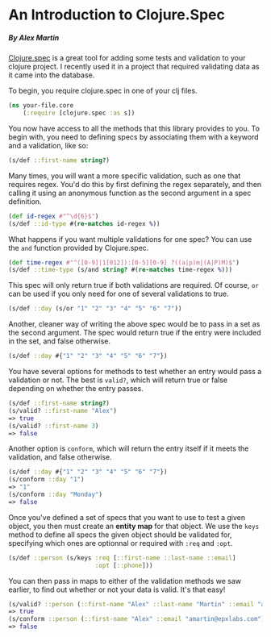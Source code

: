 # An Introduction to Clojure.Spec
##### By Alex Martin

[Clojure.spec](http://clojure.org/about/spec) is a great tool for adding some tests and validation to your clojure project. I recently used it in a project that required validating data as it came into the database. 

To begin, you require clojure.spec in one of your clj files.

```clojure
(ns your-file.core
    (:require [clojure.spec :as s])
```

You now have access to all the methods that this library provides to you.
To begin with, you need to defining specs by associating them with a keyword and a validation, like so:

```clojure
(s/def ::first-name string?)

```

Many times, you will want a more specific validation, such as one that requires regex. You'd do this by first defining the regex separately, and then calling it using an anonymous function as the second argument in a spec definition.

```clojure
(def id-regex #"^\d{6}$")
(s/def ::id-type #(re-matches id-regex %))
```

What happens if you want multiple validations for one spec? You can use the `and` function provided by Clojure.spec.

```clojure
(def time-regex #"^([0-9]|1[012]):[0-5][0-9] ?((a|p)m|(A|P)M)$")
(s/def ::time-type (s/and string? #(re-matches time-regex %)))
```

This spec will only return true if both validations are required. Of course, `or` can be used if you only need for one of several validations to true.

```clojure
(s/def ::day (s/or "1" "2" "3" "4" "5" "6" "7"))
```

Another, cleaner way of writing the above spec would be to pass in a set as the second argument. The spec would return true if the entry were included in the set, and false otherwise.

```clojure
(s/def ::day #{"1" "2" "3" "4" "5" "6" "7"})
```

You have several options for methods to test whether an entry would pass a validation or not. The best is `valid?`, which will return true or false depending on whether the entry passes.

```clojure
(s/def ::first-name string?)
(s/valid? ::first-name "Alex")
=> true
(s/valid? ::first-name 3)
=> false
```

Another option is `conform`, which will return the entry itself if it meets the validation, and false otherwise.

```clojure
(s/def ::day #{"1" "2" "3" "4" "5" "6" "7"})
(s/conform ::day "1")
=> "1"
(s/conform ::day "Monday")
=> false
```

Once you've defined a set of specs that you want to use to test a given object, you then must create an **entity map** for that object. We use the `keys` method to define all specs the given object should be validated for, specifying which ones are optionnal or required with `:req` and `:opt`.

```clojure
(s/def ::person (s/keys :req [::first-name ::last-name ::email]
                        :opt [::phone]))
```

You can then pass in maps to either of the validation methods we saw earlier, to find out whether or not your data is valid. It's that easy!

```clojure
(s/valid? ::person (::first-name "Alex" ::last-name "Martin" ::email "amartin@epxlabs.com")
=> true
(s/conform ::person (::first-name "Alex" ::email "amartin@epxlabs.com")
=> false
```

